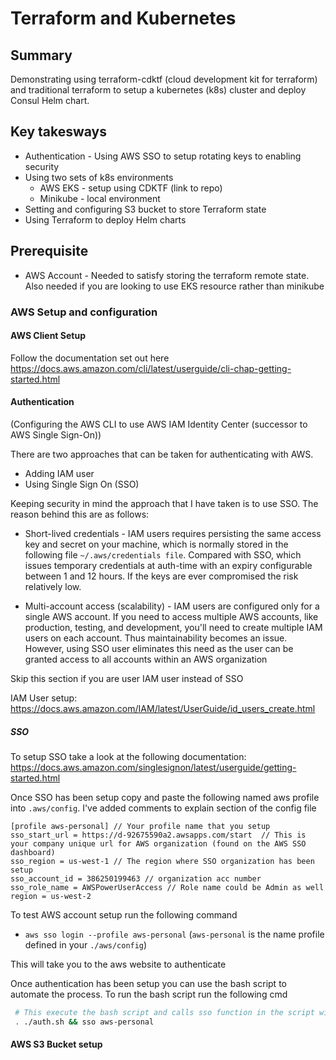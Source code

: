 # Terraform and Kubernetes 

## Summary

Demonstrating using terraform-cdktf (cloud development kit for terraform) and traditional terraform to setup a kubernetes (k8s) cluster and deploy Consul Helm chart.

## Key takesways

- Authentication - Using AWS SSO to setup rotating keys to enabling security
- Using two sets of k8s environments
  - AWS EKS - setup using CDKTF (link to repo)
  - Minikube - local environment
- Setting and configuring S3 bucket to store Terraform state
- Using Terraform to deploy Helm charts

## Prerequisite

- AWS Account - Needed to satisfy storing the terraform remote state. Also needed if you are looking to use EKS resource rather than minikube

### AWS Setup and configuration 

#### AWS Client Setup

Follow the documentation set out here https://docs.aws.amazon.com/cli/latest/userguide/cli-chap-getting-started.html

#### Authentication 
(Configuring the AWS CLI to use AWS IAM Identity Center (successor to AWS Single Sign-On))

There are two approaches that can be taken for authenticating with AWS. 

- Adding IAM user
- Using Single Sign On (SSO)

Keeping security in mind the approach that I have taken is to use SSO. The reason behind this are as follows:

- Short-lived credentials - IAM users requires persisting the same access key and secret on your machine, which is normally stored in the following file `~/.aws/credentials file`. Compared with SSO, which issues temporary credentials at auth-time with an expiry configurable between 1 and 12 hours. If the keys are ever compromised the risk relatively low.

- Multi-account access (scalability) - IAM users are configured only for a single AWS account. If you need to access multiple AWS accounts, like production, testing, and development, you'll need to create multiple IAM users on each account. Thus maintainability becomes an issue. However, using SSO user eliminates this need as the user can be granted access to all accounts within an AWS organization 

Skip this section if you are user IAM user instead of SSO

IAM User setup: https://docs.aws.amazon.com/IAM/latest/UserGuide/id_users_create.html

##### SSO

To setup SSO take a look at the following documentation: https://docs.aws.amazon.com/singlesignon/latest/userguide/getting-started.html

Once SSO has been setup copy and paste the following named aws profile into `.aws/config`. I've added comments to explain section of the config file

```
[profile aws-personal] // Your profile name that you setup
sso_start_url = https://d-92675590a2.awsapps.com/start  // This is your company unique url for AWS organization (found on the AWS SSO dashboard)
sso_region = us-west-1 // The region where SSO organization has been setup
sso_account_id = 386250199463 // organization acc number
sso_role_name = AWSPowerUserAccess // Role name could be Admin as well
region = us-west-2
```

To test AWS account setup run the following command
- `aws sso login --profile aws-personal` (`aws-personal` is the name profile defined in your `./aws/config`) 

This will take you to the aws website to authenticate

Once authentication has been setup you can use the bash script to automate the process. To run the bash script 
run the following cmd

```bash
 # This execute the bash script and calls sso function in the script with the aws profile as an argument
 . ./auth.sh && sso aws-personal

```

#### AWS S3 Bucket setup